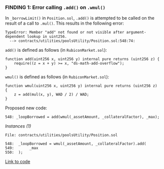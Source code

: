 ### FINDING 1: Error calling `.add()` on `.wmul()`

In `_borrowLimit()` in `Position.sol`, `.add()` is attempted to be called on the result of a call to `.mul()`. This results in the following error:
```
TypeError: Member "add" not found or not visible after argument-dependent lookup in uint256.
  --> contracts/utilities/poolsUtility/Position.sol:548:74:
``` 

`add()` is defined as follows (in `RubiconMarket.sol`):
```solidity
function add(uint256 x, uint256 y) internal pure returns (uint256 z) {
    require((z = x + y) >= x, "ds-math-add-overflow");
}
```

`wmul()` is defined as follows (in `RubiconMarket.sol`):
```solidity
function wmul(uint256 x, uint256 y) internal pure returns (uint256 z) {
    z = add(mul(x, y), WAD / 2) / WAD;
}
```


Proposed new code:
```solidity
548: _loopBorrowed = add(wmul(_assetAmount, _collateralFactor), _max);
```

*Instances (1)*
```solidity
File: contracts/utilities/poolsUtility/Position.sol

548:  _loopBorrowed = wmul(_assetAmount, _collateralFactor).add(
549:       _max
550:  );
```
[Link to code](https://github.com/code-423n4/2023-04-rubicon/tree/main/contracts/utilities/poolsUtility/Position.sol)
